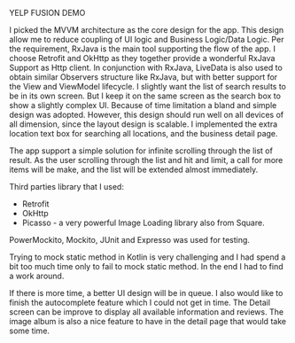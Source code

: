 YELP FUSION DEMO

I picked the MVVM architecture as the core design for the app. This design allow me to reduce coupling of UI logic and Business Logic/Data Logic. Per the requirement, RxJava is the main tool supporting the flow of the app. I choose Retrofit and OkHttp as they together provide a wonderful RxJava Support as Http client. In conjunction with RxJava, LiveData is also used to obtain similar Observers  structure like RxJava, but with better support for the View and ViewModel lifecycle. I slightly want the list of search results to be in its own screen. But I keep it on the same screen as the search box to show a slightly complex UI. Because of time limitation a bland and simple design was adopted. However, this design should run well on all devices of all dimension, since the layout design is scalable. I implemented the extra location text box for searching all locations, and the business detail page.

The app support a simple solution for infinite scrolling through the list of result. As the user scrolling through the list and hit and limit, a call for more items will be make, and the list will be extended almost immediately. 

Third parties library that I used:
- Retrofit
- OkHttp
- Picasso - a very powerful Image Loading library also from Square.

PowerMockito, Mockito, JUnit and Expresso was used for testing.

Trying to mock static method in Kotlin is very challenging and I had spend a bit too much time only to fail to mock static method. In the end I had to find a work around.

If there is more time, a better UI design will be in queue. I also would like to finish the autocomplete feature which I could not get in time. The Detail screen can be improve to display all available information and reviews. The image album is also a nice feature to have in the detail page that would take some time.




